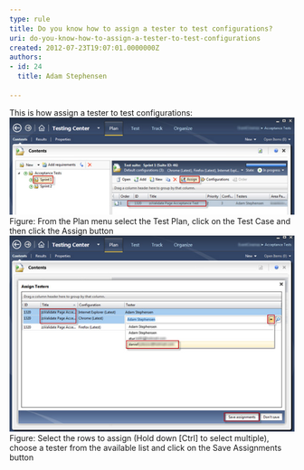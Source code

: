 ```yaml
---
type: rule
title: Do you know how to assign a tester to test configurations?
uri: do-you-know-how-to-assign-a-tester-to-test-configurations
created: 2012-07-23T19:07:01.0000000Z
authors:
- id: 24
  title: Adam Stephensen

---
```


 
This is how assign a tester to test configurations:
 ![How to assign a tester](assign-tester-1.jpg)Figure: From the Plan menu select the Test Plan, click on the Test Case and then click the Assign button![How to assign a tester](assign-tester-2.jpg)Figure: Select the rows to assign (Hold down [Ctrl] to select multiple), choose a tester from the available list and click on the Save Assignments button
